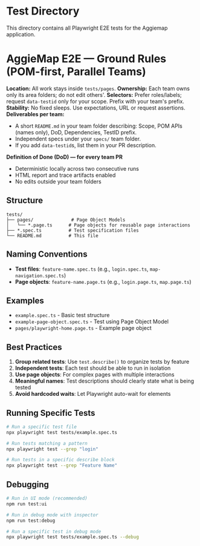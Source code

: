 # Test Directory

This directory contains all Playwright E2E tests for the Aggiemap application.

# AggieMap E2E — Ground Rules (POM-first, Parallel Teams)

**Location:** All work stays inside `tests/pages`.
**Ownership:** Each team owns only its area folders; do not edit others'.
**Selectors:** Prefer roles/labels; request `data-testid` only for your scope. Prefix with your team's prefix.
**Stability:** No fixed sleeps. Use expectations, URL or request assertions.
**Deliverables per team:**

- A short `README.md` in your team folder describing: Scope, POM APIs (names only), DoD, Dependencies, TestID prefix.
- Independent specs under your `specs/` team folder.
- If you add `data-testid`s, list them in your PR description.

**Definition of Done (DoD) — for every team PR**

- Deterministic locally across two consecutive runs
- HTML report and trace artifacts enabled
- No edits outside your team folders

## Structure

```
tests/
├── pages/              # Page Object Models
│   └── *.page.ts      # Page objects for reusable page interactions
├── *.spec.ts          # Test specification files
└── README.md          # This file
```

## Naming Conventions

- **Test files**: `feature-name.spec.ts` (e.g., `login.spec.ts`, `map-navigation.spec.ts`)
- **Page objects**: `feature-name.page.ts` (e.g., `login.page.ts`, `map.page.ts`)

## Examples

- `example.spec.ts` - Basic test structure
- `example-page-object.spec.ts` - Test using Page Object Model
- `pages/playwright-home.page.ts` - Example page object

## Best Practices

1. **Group related tests**: Use `test.describe()` to organize tests by feature
2. **Independent tests**: Each test should be able to run in isolation
3. **Use page objects**: For complex pages with multiple interactions
4. **Meaningful names**: Test descriptions should clearly state what is being tested
5. **Avoid hardcoded waits**: Let Playwright auto-wait for elements

## Running Specific Tests

```bash
# Run a specific test file
npx playwright test tests/example.spec.ts

# Run tests matching a pattern
npx playwright test --grep "login"

# Run tests in a specific describe block
npx playwright test --grep "Feature Name"
```

## Debugging

```bash
# Run in UI mode (recommended)
npm run test:ui

# Run in debug mode with inspector
npm run test:debug

# Run a specific test in debug mode
npx playwright test tests/example.spec.ts --debug
```

